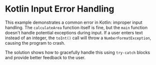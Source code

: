 # Kotlin Input Error Handling

This example demonstrates a common error in Kotlin: improper input handling. The `calculateArea` function itself is fine, but the `main` function doesn't handle potential exceptions during input.  If a user enters text instead of an integer, the `toInt()` call will throw a `NumberFormatException`, causing the program to crash.

The solution shows how to gracefully handle this using `try-catch` blocks and provide better feedback to the user.
